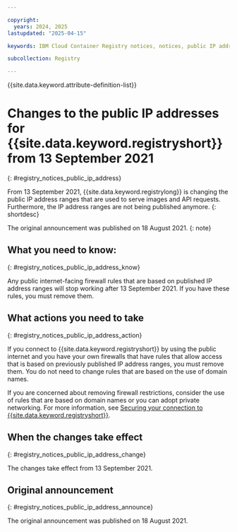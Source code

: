 ```yaml
---

copyright:
  years: 2024, 2025
lastupdated: "2025-04-15"

keywords: IBM Cloud Container Registry notices, notices, public IP address, IP addresses

subcollection: Registry

---
```


{{site.data.keyword.attribute-definition-list}}

# Changes to the public IP addresses for {{site.data.keyword.registryshort}} from 13 September 2021
{: #registry_notices_public_ip_address}

From 13 September 2021, {{site.data.keyword.registrylong}} is changing the public IP address ranges that are used to serve images and API requests. Furthermore, the IP address ranges are not being published anymore.
{: shortdesc}

The original announcement was published on 18 August 2021.
{: note}

## What you need to know:
{: #registry_notices_public_ip_address_know}

Any public internet-facing firewall rules that are based on published IP address ranges will stop working after 13 September 2021. If you have these rules, you must remove them.

## What actions you need to take
{: #registry_notices_public_ip_address_action}

If you connect to {{site.data.keyword.registryshort}} by using the public internet and you have your own firewalls that have rules that allow access that is based on previously published IP address ranges, you must remove them. You do not need to change rules that are based on the use of domain names.

If you are concerned about removing firewall restrictions, consider the use of rules that are based on domain names or you can adopt private networking. For more information, see [Securing your connection to {{site.data.keyword.registryshort}}](/docs/Registry?topic=Registry-registry_private).

## When the changes take effect
{: #registry_notices_public_ip_address_change}

The changes take effect from 13 September 2021.

## Original announcement
{: #registry_notices_public_ip_address_announce}

The original announcement was published on 18 August 2021.
